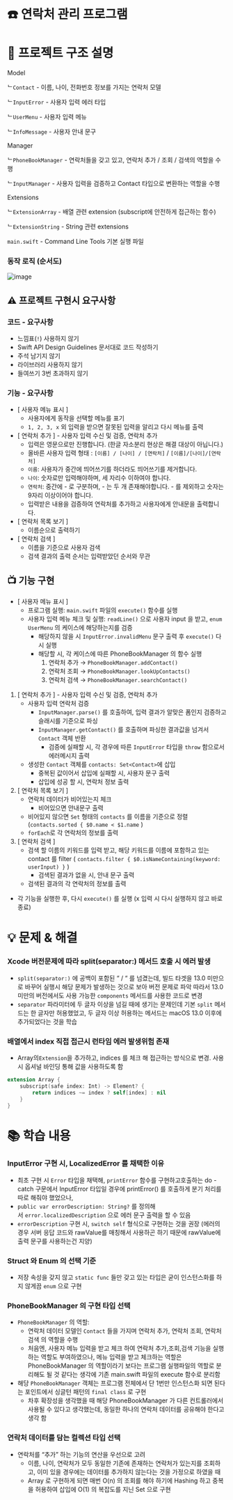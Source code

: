 
# ☎️ 연락처 관리 프로그램

# 🌲 프로젝트 구조 설명

Model 

ᄂ`Contact` - 이름, 나이, 전화번호 정보를 가지는 연락처 모델 

ᄂ`InputError` - 사용자 입력 에러 타입

ᄂ`UserMenu` - 사용자 입력 메뉴

ᄂ`InfoMessage` - 사용자 안내 문구

Manager

ᄂ`PhoneBookManager` - 연락처들을 갖고 있고, 연락처 추가 / 조회 / 검색의 역할을 수행

ᄂ`InputManager` - 사용자 입력을 검증하고 Contact 타입으로 변환하는 역할을 수행

Extensions

ᄂ`ExtensionArray` - 배열 관련 extension (subscript에 안전하게 접근하는 함수)

ᄂ`ExtensionString` - String 관련 extensions

`main.swift` - Command Line Tools 기본 실행 파일

### 동작 로직 (순서도)
![image](https://user-images.githubusercontent.com/113027391/210038068-711bb064-b7a1-4e21-8e76-0ca5ee61f163.png)



## ⚠️ 프로젝트 구현시 요구사항

### 코드 - 요구사항

- 느낌표(`!`) 사용하지 않기
- Swift API Design Guidelines 문서대로 코드 작성하기
- 주석 남기지 않기
- 라이브러리 사용하지 않기
- 들여쓰기 3번 초과하지 않기

### 기능 - 요구사항

- [ 사용자 메뉴 표시 ]
    - 사용자에게 동작을 선택할 메뉴를 표기
    - `1, 2, 3, x` 외 입력을 받으면 잘못된 입력을 알리고 다시 메뉴를 출력
- [ 연락처 추가 ] - 사용자 입력 수신 및 검증, 연락처 추가
    - 입력은 영문으로만 진행합니다. (한글 자소분리 현상은 해결 대상이 아닙니다.)
    - 올바른 사용자 입력 형태 : `[이름] / [나이] / [연락처]` / `[이름]/[나이]/[연락처]`
    - `이름`: 사용자가 중간에 띄어쓰기를 하더라도 띄어쓰기를 제거합니다.
    - `나이`: 숫자로만 입력해야하며, 세 자리수 이하여야 합니다.
    - `연락처`: 중간에 - 로 구분하며, - 는 두 개 존재해야합니다. - 를 제외하고 숫자는 9자리 이상이어야 합니다.
    - 입력받은 내용을 검증하여 연락처를 추가하고 사용자에게 안내문을 출력합니다.
- [ 연락처 목록 보기 ]
    - 이름순으로 출력하기
- [ 연락처 검색 ]
    - 이름을 기준으로 사용자 검색
    - 검색 결과의 출력 순서는 입력받았던 순서와 무관

## 📺 기능 구현

- [ 사용자 메뉴 표시 ]
    - 프로그램 실행: `main.swift` 파일의 `execute()` 함수를 실행
    - 사용자 입력 메뉴 체크 및 실행: `readLine()` 으로 사용자 input 을 받고, `enum UserMenu` 의 케이스에 해당하는지를 검증
        - 해당하지 않을 시 `InputError.invalidMenu` 문구 출력 후 `execute()` 다시 실행
        - 해당할 시, 각 케이스에 따른 PhoneBookManager 의 함수 실행
            1. 연락처 추가  → `PhoneBookManager.addContact()`
            2. 연락처 조회 → `PhoneBookManager.lookUpContacts()`
            3. 연락처 검색 → `PhoneBookManager.searchContact()`
1. [ 연락처 추가 ] - 사용자 입력 수신 및 검증, 연락처 추가
    - 사용자 입력 연락처 검증
        - `InputManager.parse()` 를 호출하여, 입력 결과가 알맞은 폼인지 검증하고 슬래시를 기준으로 파싱
        - `InputManager.getContact()` 를 호출하며 파싱한 결과값을 넘겨서 `Contact` 객체 반환
            - 검증에 실패할 시, 각 경우에 따른 `InputError` 타입을 `throw` 함으로서 에러메시지 출력
    - 생성한 `Contact` 객체를 `contacts: Set<Contact>`에 삽입
        - 중복된 값이어서 삽입에 실패할 시, 사용자 문구 출력
        - 삽입에 성공 할 시, 연락처 정보 출력
2. [ 연락처 목록 보기 ] 
    - 연락처 데이터가 비어있는지 체크
        - 비어있으면 안내문구 출력
    - 비어있지 않으면 `Set` 형태의 `contacts` 를 이름을 기준으로 정렬 
    (`contacts.sorted { $0.name < $1.name` )
    - `forEach`로 각 연락처의 정보를 출력
3. [ 연락처 검색 ]
    - 검색 할 이름의 키워드를 입력 받고, 해당 키워드를 이름에 포함하고 있는 contact 를 filter
    ( `contacts.filter { $0.isNameContaining(keyword: userInput) }` )
        - 검색된 결과가 없을 시, 안내 문구 출력
    - 검색된 결과의 각 연락처의 정보를 출력
- 각 기능을 실행한 후, 다시 `execute()` 를 실행 (x 입력 시 다시 실행하지 않고 바로 종료)

# 💡 문제 & 해결

### Xcode 버전문제에 따라  split(separator:) 메서드 호출 시 에러 발생

- `split(separator:)` 에 공백이 포함된 “ / “ 를 넘겼는데, 빌드 타겟을 13.0 미만으로 바꾸어 실행시 해당 문제가 발생하는 것으로 보아 버전 문제로 파악
따라서 13.0 미만의 버전에서도 사용 가능한 `components` 메서드를 사용한 코드로 변경
- `separator` 파라미터에 두 글자 이상을 넘길 때에 생기는 문제인데 기본 `split` 메서드는 한 글자만 허용했었고, 두 글자 이상 허용하는 메서드는 macOS 13.0 이후에 추가되었다는 것을 학습

### 배열에서 index 직접 접근시 런타임 에러 발생위험 존재

- Array의`Extension`을 추가하고, indices 를 체크 해 접근하는 방식으로 변경. 
사용 시 옵셔널 바인딩 통해 값을 사용하도록 함

```swift
extension Array {
    subscript(safe index: Int) -> Element? {
        return indices ~= index ? self[index] : nil
    }
}
```

# 📚 학습 내용

### InputError 구현 시, LocalizedError 를 채택한 이유

- 최초 구현 시 `Error` 타입을 채택해, `printError` 함수를 구현하고호출하는 do - catch 구문에서 InputError 타입일 경우에 printError() 를 호출하게 분기 처리를 따로 해줘야 했었으나,
- `public var errorDescription: String?` 를 정의해서 `error.localizedDescription` 으로 에러 문구 출력을 할 수 있음
- `errorDescription` 구현 시, `switch self` 형식으로 구현하는 것을 권장
(에러의 경우 서버 응답 코드와 rawValue를 매칭해서 사용하곤 하기 때문에 rawValue에 출력 문구를 사용하는건 지양)

### Struct 와 Enum 의 선택 기준

- 저장 속성을 갖지 않고 `static func` 들만 갖고 있는 타입은 굳이 인스턴스화를 하지 않게끔 `enum` 으로 구현

### **PhoneBookManager 의 구현 타입 선택**

- `PhoneBookManager` 의 역할:
    - 연락처 데이터 모델인 `Contact` 들을 가지며 연락처 추가, 연락처 조회, 연락처 검색 의 역할을 수행
    - 처음엔, 사용자 메뉴 입력을 받고 체크 하여 연락처 추가,조회,검색 기능을 실행하는 역할도 부여하였으나, 메뉴 입력을 받고 체크하는 역할은 PhoneBookManager 의 역할이라기 보다는 프로그램 실행파일의 역할로 분리해도 될 것 같다는 생각에 기존 main.swift 파일의 execute 함수로 분리함
- 해당 `PhoneBookManager` 객체는 프로그램 전체에서 단 1번만 인스턴스화 되면 된다는 포인트에서 싱글턴 패턴의 `final class` 로 구현
    - 차후 확장성을 생각했을 때 해당 PhoneBookManager 가 다른 컨트롤러에서 사용될 수 있다고 생각했는데, 동일한 하나의 연락처 데이터를 공유해야 한다고 생각 함

### **연락처 데이터를 담는 컬렉션 타입 선택**

- 연락처를 “추가” 하는 기능의 연산을 우선으로 고려
    - 이름, 나이, 연락처가 모두 동일한 기존에 존재하는 연락처가 있는지를 조회하고, 
    이미 있을 경우에는 데이터를 추가하지 않는다는 것을 가정으로 하였을 때
    - Array 로 구현하게 되면 매번 O(n) 의 조회를 해야 하기에 Hashing 하고 중복을 허용하여 삽입에 O(1) 의 복잡도를 지닌 Set 으로 구현
